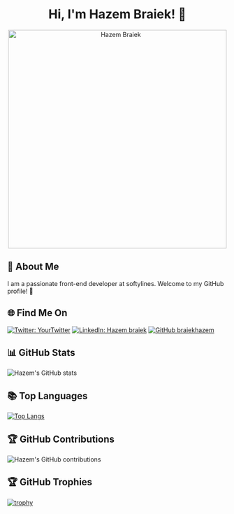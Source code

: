 
  <h1 align="center" > Hi, I'm Hazem Braiek! 👋</h1>



  <p align="center">
    <img src="https://media4.giphy.com/media/v1.Y2lkPTc5MGI3NjExMHB4ZDR1MDFpNXdrNWQ1dDZybGY4OHoyNXhvZG5nNGYxdmpvZ3o5ZCZlcD12MV9pbnRlcm5hbF9naWZfYnlfaWQmY3Q9Zw/qgQUggAC3Pfv687qPC/giphy.gif" alt="Hazem Braiek" width="500"/>
  </p>


## 📌 About Me

I am a passionate front-end developer at softylines. Welcome to my GitHub profile! 🚀

## 🌐 Find Me On

[![Twitter: YourTwitter](https://img.shields.io/twitter/follow/BraiekHazem?style=social)](https://twitter.com/hbHazembraiek)
[![LinkedIn: Hazem braiek](https://img.shields.io/badge/-BraiekHazem-blue?style=flat-square&logo=Linkedin&logoColor=white&link=braiek-hazem)](https://www.linkedin.com/in/braiek-hazem)
[![GitHub braiekhazem](https://img.shields.io/github/followers/braiekhazem?label=follow&style=social)](https://github.com/braiekhazem)

## 📊 GitHub Stats

![Hazem's GitHub stats](https://github-readme-stats.vercel.app/api?username=braiekhazem&show_icons=true&theme=radical)

## 📚 Top Languages

[![Top Langs](https://github-readme-stats.vercel.app/api/top-langs/?username=braiekhazem&layout=compact&theme=radical)](https://github.com/braiekhazem/github-readme-stats)

## 🏆 GitHub Contributions

![Hazem's GitHub contributions](https://github-readme-streak-stats.herokuapp.com/?user=braiekhazem&theme=radical)

## 🏆 GitHub Trophies

[![trophy](https://github-profile-trophy.vercel.app/?username=braiekhazem&theme=radical)](https://github.com/braiekhazem/github-profile-trophy)
